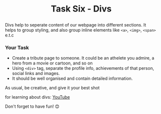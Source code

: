 # <p align="center">Task Six - Divs</p>

Divs help to seperate content of our webpage into different sections. It helps to group styling, and also group inline elements like `<a>`, `<img>`, `<span>` e.t.c

### Your Task
- Create a tribute page to someone. It could be an athelete you admire, a hero from a movie or cartoon, and so on
- Using `<div>` tag, separate the profile info, achievements of that person, social links and images.
- It should be well organised and contain detailed information.

As usual, be creative, and give it your best shot

for learning about divs: 
[YouTube](https://www.youtube.com/watch?v=-XQlr727A8w&list=PL4cUxeGkcC9ibZ2TSBaGGNrgh4ZgYE6Cc&index=13)

Don't forget to have fun! 😊
